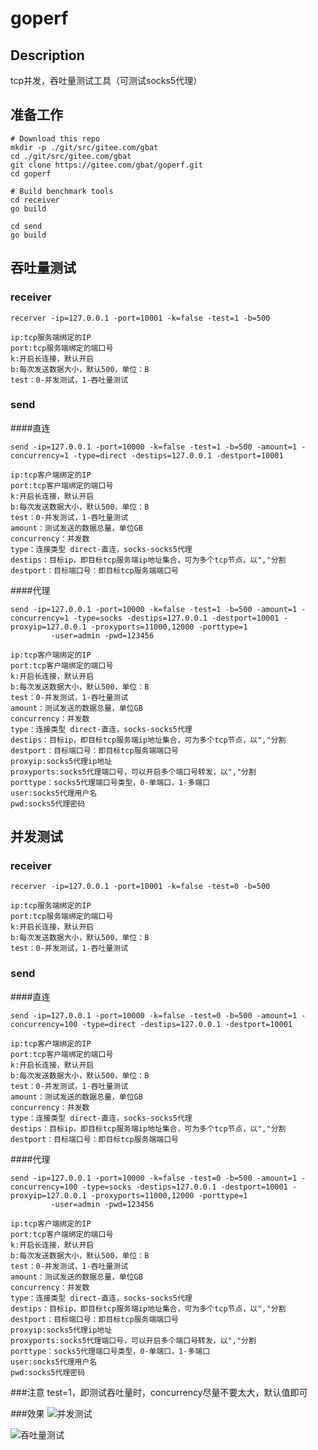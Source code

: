 # goperf

## Description
tcp并发，吞吐量测试工具（可测试socks5代理）

## 准备工作
~~~
# Download this repo
mkdir -p ./git/src/gitee.com/gbat
cd ./git/src/gitee.com/gbat
git clone https://gitee.com/gbat/goperf.git
cd goperf

# Build benchmark tools
cd receiver
go build

cd send
go build

~~~


## 吞吐量测试

### receiver
~~~
recerver -ip=127.0.0.1 -port=10001 -k=false -test=1 -b=500

ip:tcp服务端绑定的IP
port:tcp服务端绑定的端口号
k:开启长连接，默认开启
b:每次发送数据大小，默认500，单位：B
test：0-并发测试，1-吞吐量测试
~~~

### send

####直连
~~~
send -ip=127.0.0.1 -port=10000 -k=false -test=1 -b=500 -amount=1 -concurrency=1 -type=direct -destips=127.0.0.1 -destport=10001

ip:tcp客户端绑定的IP
port:tcp客户端绑定的端口号
k:开启长连接，默认开启
b:每次发送数据大小，默认500，单位：B
test：0-并发测试，1-吞吐量测试
amount：测试发送的数据总量，单位GB
concurrency：并发数
type：连接类型 direct-直连，socks-socks5代理
destips：目标ip，即目标tcp服务端ip地址集合，可为多个tcp节点，以","分割
destport：目标端口号：即目标tcp服务端端口号

~~~

####代理
~~~
send -ip=127.0.0.1 -port=10000 -k=false -test=1 -b=500 -amount=1 -concurrency=1 -type=socks -destips=127.0.0.1 -destport=10001 -proxyip=127.0.0.1 -proxyports=11000,12000 -porttype=1
         -user=admin -pwd=123456

ip:tcp客户端绑定的IP
port:tcp客户端绑定的端口号
k:开启长连接，默认开启
b:每次发送数据大小，默认500，单位：B
test：0-并发测试，1-吞吐量测试
amount：测试发送的数据总量，单位GB
concurrency：并发数
type：连接类型 direct-直连，socks-socks5代理
destips：目标ip，即目标tcp服务端ip地址集合，可为多个tcp节点，以","分割
destport：目标端口号：即目标tcp服务端端口号
proxyip:socks5代理ip地址
proxyports:socks5代理端口号，可以开启多个端口号转发，以","分割
porttype：socks5代理端口号类型，0-单端口，1-多端口
user:socks5代理用户名
pwd:socks5代理密码
~~~

## 并发测试

### receiver
~~~
recerver -ip=127.0.0.1 -port=10001 -k=false -test=0 -b=500

ip:tcp服务端绑定的IP
port:tcp服务端绑定的端口号
k:开启长连接，默认开启
b:每次发送数据大小，默认500，单位：B
test：0-并发测试，1-吞吐量测试
~~~
### send

####直连
~~~
send -ip=127.0.0.1 -port=10000 -k=false -test=0 -b=500 -amount=1 -concurrency=100 -type=direct -destips=127.0.0.1 -destport=10001

ip:tcp客户端绑定的IP
port:tcp客户端绑定的端口号
k:开启长连接，默认开启
b:每次发送数据大小，默认500，单位：B
test：0-并发测试，1-吞吐量测试
amount：测试发送的数据总量，单位GB
concurrency：并发数
type：连接类型 direct-直连，socks-socks5代理
destips：目标ip，即目标tcp服务端ip地址集合，可为多个tcp节点，以","分割
destport：目标端口号：即目标tcp服务端端口号

~~~

####代理
~~~
send -ip=127.0.0.1 -port=10000 -k=false -test=0 -b=500 -amount=1 -concurrency=100 -type=socks -destips=127.0.0.1 -destport=10001 -proxyip=127.0.0.1 -proxyports=11000,12000 -porttype=1
         -user=admin -pwd=123456

ip:tcp客户端绑定的IP
port:tcp客户端绑定的端口号
k:开启长连接，默认开启
b:每次发送数据大小，默认500，单位：B
test：0-并发测试，1-吞吐量测试
amount：测试发送的数据总量，单位GB
concurrency：并发数
type：连接类型 direct-直连，socks-socks5代理
destips：目标ip，即目标tcp服务端ip地址集合，可为多个tcp节点，以","分割
destport：目标端口号：即目标tcp服务端端口号
proxyip:socks5代理ip地址
proxyports:socks5代理端口号，可以开启多个端口号转发，以","分割
porttype：socks5代理端口号类型，0-单端口，1-多端口
user:socks5代理用户名
pwd:socks5代理密码
~~~
###注意
test=1，即测试吞吐量时，concurrency尽量不要太大，默认值即可

###效果
![并发测试](https://images.gitee.com/uploads/images/2020/0708/175505_9c1b6167_671199.png "concurrency.png")

![吞吐量测试](https://images.gitee.com/uploads/images/2020/0708/175526_6d292e68_671199.png "iops.png")


